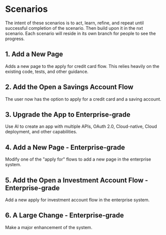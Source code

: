 # Scenarios

The intent of these scenarios is to act, learn, refine, and repeat until successful completion of the scenario. Then build upon it in the nxt scenario. Each scenario will reside in its own branch for people to see the progress.

## 1. Add a New Page

Adds a new page to the apply for credit card flow. This relies heavily on the existing code, tests, and other guidance.

## 2. Add the Open a Savings Account Flow

The user now has the option to apply for a credit card and a saving account.

## 3. Upgrade the App to Enterprise-grade

Use AI to create an app with multiple APIs, OAuth 2.0, Cloud-native, Cloud deployment, and other capabilities.

## 4. Add a New Page - Enterprise-grade

Modify one of the "apply for" flows to add a new page in the enterprise system.

## 5. Add the Open a Investment Account Flow - Enterprise-grade

Add a new apply for investment account flow in the enterprise system.

## 6. A Large Change - Enterprise-grade

Make a major enhancement of the system.
